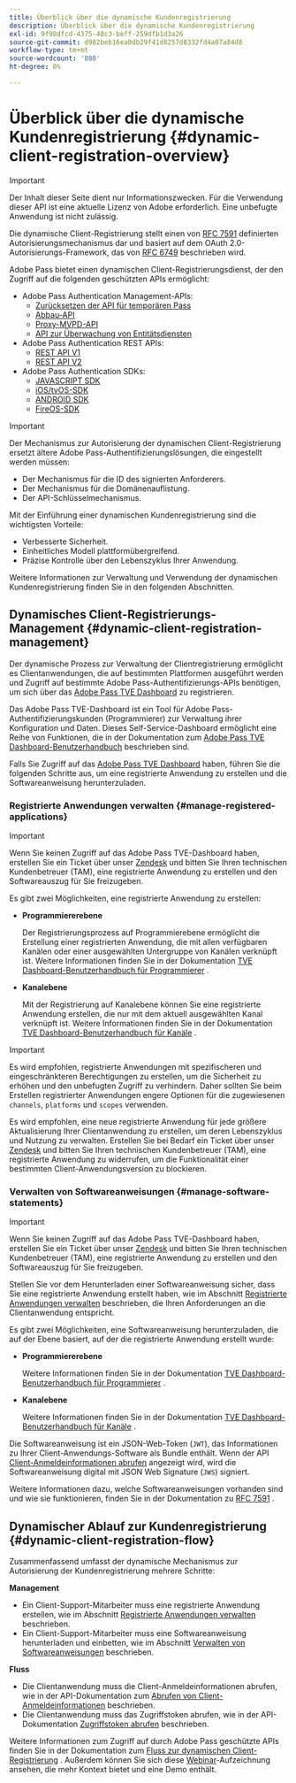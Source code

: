 ```yaml
---
title: Überblick über die dynamische Kundenregistrierung
description: Überblick über die dynamische Kundenregistrierung
exl-id: 9f98dfcd-4375-48c3-beff-259dfb1d3a26
source-git-commit: d982beb16ea0db29f41d0257d8332fd4a07a84d8
workflow-type: tm+mt
source-wordcount: '808'
ht-degree: 0%

---
```


# Überblick über die dynamische Kundenregistrierung {#dynamic-client-registration-overview}

>[!IMPORTANT]
>
> Der Inhalt dieser Seite dient nur Informationszwecken. Für die Verwendung dieser API ist eine aktuelle Lizenz von Adobe erforderlich. Eine unbefugte Anwendung ist nicht zulässig.

Die dynamische Client-Registrierung stellt einen von [RFC 7591](https://datatracker.ietf.org/doc/html/rfc7591) definierten Autorisierungsmechanismus dar und basiert auf dem OAuth 2.0-Autorisierungs-Framework, das von [RFC 6749](https://datatracker.ietf.org/doc/html/rfc6749) beschrieben wird.

Adobe Pass bietet einen dynamischen Client-Registrierungsdienst, der den Zugriff auf die folgenden geschützten APIs ermöglicht:

* Adobe Pass Authentication Management-APIs:
   * [Zurücksetzen der API für temporären Pass](../../features-premium/temporary-access/reset-temp-pass.md)
   * [Abbau-API](../../features-premium/degraded-access/degradation-api-overview.md)
   * [Proxy-MVPD-API](../../../integration-guide-mvpds/proxy-mvpd-webserv.md)
   * [API zur Überwachung von Entitätsdiensten](../../features-premium/esm/entitlement-service-monitoring-api.md)
* Adobe Pass Authentication REST APIs:
   * [REST API V1](../../legacy/rest-api-v1/rest-api-reference.md)
   * [REST API V2](../rest-api-v2/apis/rest-api-v2-apis-overview.md)
* Adobe Pass Authentication SDKs:
   * [JAVASCRIPT SDK](../../legacy/sdks/javascript-sdk/javascript-sdk-api-reference.md)
   * [iOS/tvOS-SDK](../../legacy/sdks/ios-tvos-sdk/iostvos-sdk-api-reference.md)
   * [ANDROID SDK](../../legacy/sdks/android-sdk/android-sdk-api-reference.md)
   * [FireOS-SDK](../../legacy/sdks/fireos-sdk/amazon-fireos-native-client-api-reference.md)

>[!IMPORTANT]
>
> Der Mechanismus zur Autorisierung der dynamischen Client-Registrierung ersetzt ältere Adobe Pass-Authentifizierungslösungen, die eingestellt werden müssen:
>
> * Der Mechanismus für die ID des signierten Anforderers.
> * Der Mechanismus für die Domänenauflistung.
> * Der API-Schlüsselmechanismus.

Mit der Einführung einer dynamischen Kundenregistrierung sind die wichtigsten Vorteile:

* Verbesserte Sicherheit.
* Einheitliches Modell plattformübergreifend.
* Präzise Kontrolle über den Lebenszyklus Ihrer Anwendung.

Weitere Informationen zur Verwaltung und Verwendung der dynamischen Kundenregistrierung finden Sie in den folgenden Abschnitten.

## Dynamisches Client-Registrierungs-Management {#dynamic-client-registration-management}

Der dynamische Prozess zur Verwaltung der Clientregistrierung ermöglicht es Clientanwendungen, die auf bestimmten Plattformen ausgeführt werden und Zugriff auf bestimmte Adobe Pass-Authentifizierungs-APIs benötigen, um sich über das [Adobe Pass TVE Dashboard](https://experience.adobe.com/#/pass/authentication) zu registrieren.

Das Adobe Pass TVE-Dashboard ist ein Tool für Adobe Pass-Authentifizierungskunden (Programmierer) zur Verwaltung ihrer Konfiguration und Daten. Dieses Self-Service-Dashboard ermöglicht eine Reihe von Funktionen, die in der Dokumentation zum [Adobe Pass TVE Dashboard-Benutzerhandbuch](../../../user-guide-tve-dashboard/tve-dashboard-overview.md) beschrieben sind.

Falls Sie Zugriff auf das [Adobe Pass TVE Dashboard](https://experience.adobe.com/#/pass/authentication) haben, führen Sie die folgenden Schritte aus, um eine registrierte Anwendung zu erstellen und die Softwareanweisung herunterzuladen.

### Registrierte Anwendungen verwalten {#manage-registered-applications}

>[!IMPORTANT]
>
> Wenn Sie keinen Zugriff auf das Adobe Pass TVE-Dashboard haben, erstellen Sie ein Ticket über unser [Zendesk](https://adobeprimetime.zendesk.com) und bitten Sie Ihren technischen Kundenbetreuer (TAM), eine registrierte Anwendung zu erstellen und den Softwareauszug für Sie freizugeben.

Es gibt zwei Möglichkeiten, eine registrierte Anwendung zu erstellen:

* **Programmiererebene**

  Der Registrierungsprozess auf Programmierebene ermöglicht die Erstellung einer registrierten Anwendung, die mit allen verfügbaren Kanälen oder einer ausgewählten Untergruppe von Kanälen verknüpft ist. Weitere Informationen finden Sie in der Dokumentation [TVE Dashboard-Benutzerhandbuch für Programmierer](../../../user-guide-tve-dashboard/tve-dashboard-programmers.md) .


* **Kanalebene**

  Mit der Registrierung auf Kanalebene können Sie eine registrierte Anwendung erstellen, die nur mit dem aktuell ausgewählten Kanal verknüpft ist. Weitere Informationen finden Sie in der Dokumentation [TVE Dashboard-Benutzerhandbuch für Kanäle](../../../user-guide-tve-dashboard/tve-dashboard-channels.md) .

>[!IMPORTANT]
>
> Es wird empfohlen, registrierte Anwendungen mit spezifischeren und eingeschränkteren Berechtigungen zu erstellen, um die Sicherheit zu erhöhen und den unbefugten Zugriff zu verhindern. Daher sollten Sie beim Erstellen registrierter Anwendungen engere Optionen für die zugewiesenen `channels`, `platforms` und `scopes` verwenden.
>
> Es wird empfohlen, eine neue registrierte Anwendung für jede größere Aktualisierung Ihrer Clientanwendung zu erstellen, um deren Lebenszyklus und Nutzung zu verwalten. Erstellen Sie bei Bedarf ein Ticket über unser [Zendesk](https://adobeprimetime.zendesk.com) und bitten Sie Ihren technischen Kundenbetreuer (TAM), eine registrierte Anwendung zu widerrufen, um die Funktionalität einer bestimmten Client-Anwendungsversion zu blockieren.

### Verwalten von Softwareanweisungen {#manage-software-statements}

>[!IMPORTANT]
>
> Wenn Sie keinen Zugriff auf das Adobe Pass TVE-Dashboard haben, erstellen Sie ein Ticket über unser [Zendesk](https://adobeprimetime.zendesk.com) und bitten Sie Ihren technischen Kundenbetreuer (TAM), eine registrierte Anwendung zu erstellen und den Softwareauszug für Sie freizugeben.

Stellen Sie vor dem Herunterladen einer Softwareanweisung sicher, dass Sie eine registrierte Anwendung erstellt haben, wie im Abschnitt [Registrierte Anwendungen verwalten](#manage-registered-applications) beschrieben, die Ihren Anforderungen an die Clientanwendung entspricht.

Es gibt zwei Möglichkeiten, eine Softwareanweisung herunterzuladen, die auf der Ebene basiert, auf der die registrierte Anwendung erstellt wurde:

* **Programmiererebene**

  Weitere Informationen finden Sie in der Dokumentation [TVE Dashboard-Benutzerhandbuch für Programmierer](../../../user-guide-tve-dashboard/tve-dashboard-programmers.md) .

* **Kanalebene**

  Weitere Informationen finden Sie in der Dokumentation [TVE Dashboard-Benutzerhandbuch für Kanäle](../../../user-guide-tve-dashboard/tve-dashboard-channels.md) .

Die Softwareanweisung ist ein JSON-Web-Token (`JWT`), das Informationen zu Ihrer Client-Anwendungs-Software als Bundle enthält. Wenn der API [Client-Anmeldeinformationen abrufen](apis/dynamic-client-registration-apis-retrieve-client-credentials.md) angezeigt wird, wird die Softwareanweisung digital mit JSON Web Signature (`JWS`) signiert.

Weitere Informationen dazu, welche Softwareanweisungen vorhanden sind und wie sie funktionieren, finden Sie in der Dokumentation zu [RFC 7591](https://tools.ietf.org/html/rfc7591) .

## Dynamischer Ablauf zur Kundenregistrierung  {#dynamic-client-registration-flow}

Zusammenfassend umfasst der dynamische Mechanismus zur Autorisierung der Kundenregistrierung mehrere Schritte:

**Management**

* Ein Client-Support-Mitarbeiter muss eine registrierte Anwendung erstellen, wie im Abschnitt [Registrierte Anwendungen verwalten](#manage-registered-applications) beschrieben.
* Ein Client-Support-Mitarbeiter muss eine Softwareanweisung herunterladen und einbetten, wie im Abschnitt [Verwalten von Softwareanweisungen](#manage-software-statements) beschrieben.

**Fluss**

* Die Clientanwendung muss die Client-Anmeldeinformationen abrufen, wie in der API-Dokumentation zum [Abrufen von Client-Anmeldeinformationen](apis/dynamic-client-registration-apis-retrieve-client-credentials.md) beschrieben.
* Die Clientanwendung muss das Zugriffstoken abrufen, wie in der API-Dokumentation [Zugriffstoken abrufen](apis/dynamic-client-registration-apis-retrieve-access-token.md) beschrieben.

Weitere Informationen zum Zugriff auf durch Adobe Pass geschützte APIs finden Sie in der Dokumentation zum [Fluss zur dynamischen Client-Registrierung](flows/dynamic-client-registration-flow.md) . Außerdem können Sie sich diese [Webinar](https://my.adobeconnect.com/pzkp8ujrigg1/)-Aufzeichnung ansehen, die mehr Kontext bietet und eine Demo enthält.
